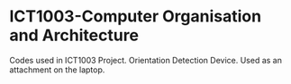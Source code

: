 # ICT1003-Computer Organisation and Architecture
 Codes used in ICT1003 Project. Orientation Detection Device. Used as an attachment on the laptop. 
